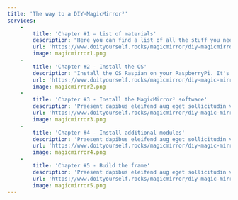 ```yaml
---
title: 'The way to a DIY-MagicMirror²'
services:
    -
        title: 'Chapter #1 – List of materials'
        description: "Here you can find a list of all the stuff you need to build a MagicMirror by yourself. It's not so much and most of all you can buy for under €100.00"
        url: 'https://www.doityourself.rocks/magicmirror/diy-magicmirror-1-materialliste/'
        image: magicmirror1.png
    -
        title: 'Chapter #2 - Install the OS'
        description: "Install the OS Raspian on your RaspberryPi. It's easy and you need only one more free software to bring the OS to the SD card."
        url: 'https://www.doityourself.rocks/magicmirror/diy-magic-mirror-2-betriebssystem-raspbian-auf-raspberrypi-installieren/'
        image: magicmirror2.png
    -
        title: 'Chapter #3 - Install the MagicMirror² software'
        description: 'Praesent dapibus eleifend aug eget sollicitudin velit malesuada Aliquam blandit diam feugiat tellus odio malesuada ex.'
        url: 'https://www.doityourself.rocks/magicmirror/diy-magic-mirror-3-magic-mirror-software-installieren-und-konfigurieren/'
        image: magicmirror3.png
    -
        title: 'Chapter #4 - Install additional modules'
        description: 'Praesent dapibus eleifend aug eget sollicitudin velit malesuada Aliquam blandit diam feugiat tellus odio malesuada ex.'
        url: 'https://www.doityourself.rocks/magicmirror/diy-magic-mirror-4-zusaetzliche-module-installieren-und-konfigurieren/'
        image: magicmirror4.png
    -
        title: 'Chapter #5 - Build the frame'
        description: 'Praesent dapibus eleifend aug eget sollicitudin velit malesuada Aliquam blandit diam feugiat tellus odio ma$'
        url: 'https://www.doityourself.rocks/magicmirror/diy-magic-mirror-5-rahmen-zu-spiegel-bauen/'
        image: magicmirror5.png
---
```

